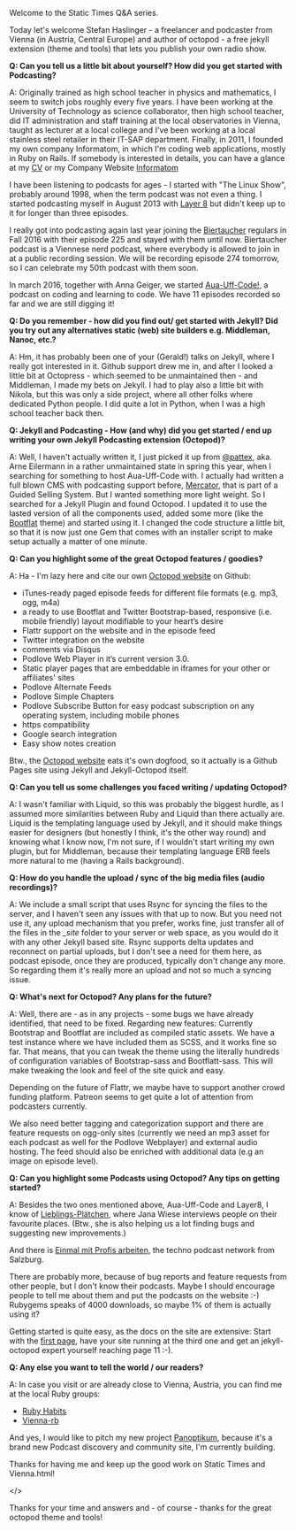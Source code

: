 Welcome to the Static Times Q&A series. 

Today let's welcome Stefan Haslinger - a freelancer and podcaster
from Vienna (in Austria, Central Europe) and author of octopod - a free jekyll extension (theme and tools) 
that lets you publish your own radio show.


**Q: Can you tell us a little bit about yourself? How did you get started with Podcasting?**

A: Originally trained as high school teacher in physics and mathematics,
I seem to switch jobs roughly every five years. I have been working at
the University of Technology as science collaborator, then high school
teacher, did IT administration and staff training at the local
observatories in Vienna, taught as lecturer at a local college and I've
been working at a local stainless steel retailer in their IT-SAP
department. Finally, in 2011, I founded my own company Informatom, in
which I'm coding web applications, mostly in Ruby on Rails.
If somebody is interested in details, you can have a glance at my
[CV](https://www.informatom.com/cv/) or my Company Website
[Informatom](https://informatom.com)

I have been listening to podcasts for ages - I started with "The Linux
Show", probably around 1998, when the term podcast was not even a thing.
I started podcasting myself in August 2013 with [Layer
8](https://layer8.informatom.com/) but didn't keep up to it for longer
than three episodes.

I really got into podcasting again last year joining the
[Biertaucher](http://biertaucher.at) regulars in Fall 2016 with their
episode 225 and stayed with them until now. Biertaucher podcast is a
Viennese nerd podcast, where everybody is allowed to join in at a public
recording session. We will be recording episode 274 tomorrow, so I can
celebrate my 50th podcast with them soon.

In march 2016, together with Anna Geiger, we started
[Aua-Uff-Code!](https://aua-uff-co.de/), a podcast on coding and
learning to code. We have 11 episodes recorded so far and we are still
digging it!

**Q: Do you remember - how did you find out/ get started with Jekyll?
Did you try out any alternatives static (web) site builders e.g.
Middleman, Nanoc, etc.?**

A: Hm, it has probably been one of your (Gerald!) talks on Jekyll, where I
really got interested in it. Github support drew me in, and after I
looked a little bit at Octopress - which seemed to be unmaintained then - and Middleman, 
I made my bets on Jekyll.
I had to play also a little bit with Nikola, but this was only a side
project, where all other folks where dedicated Python people. I did
quite a lot in Python, when I was a high school teacher back then.

**Q: Jekyll and Podcasting - How (and why) did you get started / end up writing your own Jekyll
Podcasting extension (Octopod)?**

A: Well, I haven't actually written it, I just picked it up from
[@pattex](http://twitter.com/pattex), aka. Arne Eilermann in a rather
unmaintained state in spring this year, when I searching for something
to host Aua-Uff-Code with.
I actually had written a full blown CMS with podcasting support before,
[Mercator](https://github.com/informatom/mercator), that is part of a
Guided Selling System. But I wanted something more light weight. So I
searched for a Jekyll Plugin and found Octopod.
I updated it to use the lasted version of all the components used, added
some more (like the [Bootflat](http://bootflat.github.io/) theme) and
started using it. I changed the code structure a little bit, so that it
is now just one Gem that comes with an installer script to make setup
actually a matter of one minute.


**Q: Can you highlight some of the great Octopod features / goodies?**

A: Ha - I'm lazy here and cite our own [Octopod website](https://jekyll-octopod.github.io) on Github:

* iTunes-ready paged episode feeds for different file formats (e.g. mp3, ogg, m4a)
* a ready to use Bootflat and Twitter Bootstrap-based, responsive (i.e. mobile friendly) layout modifiable to your heart’s desire
* Flattr support on the website and in the episode feed
* Twitter integration on the website
* comments via Disqus
* Podlove Web Player in it’s current version 3.0.
* Static player pages that are embeddable in iframes for your other or affiliates' sites
* Podlove Alternate Feeds
* Podlove Simple Chapters
* Podlove Subscribe Button for easy podcast subscription on any operating system, including mobile phones
* https compatibility
* Google search integration
* Easy show notes creation

Btw., the [Octopod website](https://jekyll-octopod.github.io)
eats it's own dogfood, so it actually is a Github Pages site using
Jekyll and Jekyll-Octopod itself.

**Q: Can you tell us some challenges you faced writing / updating Octopod?**

A: I wasn't familiar with Liquid, so this was probably the biggest hurdle,
as I assumed more similarities between Ruby and Liquid than there
actually are.
Liquid is the templating language used by Jekyll, and it should make
things easier for designers (but honestly I think, it's the other way
round) and knowing what I know now, I'm not sure, if I wouldn't start
writing my own plugin, but for Middleman, because their templating
language ERB feels more natural to me (having a Rails background).

**Q: How do you handle the upload / sync of the big media files (audio recordings)?**

A: We include a small script that uses Rsync for syncing the files to the
server, and I haven't seen any issues with that up to now.
But you need not use it, any upload mechanism that you prefer, works
fine, just transfer all of the files in the *_site* folder to your
server or web space, as you would do it with any other Jekyll based site.
Rsync supports delta updates and reconnect on partial uploads, but I
don't see a need for them here, as podcast episode, once they are
produced, typically don't change any more. So regarding them it's really
more an upload and not so much a syncing issue.

**Q: What's next for Octopod? Any plans for the future?**

A: Well, there are - as in any projects - some bugs we have already
identified, that need to be fixed.
Regarding new features: Currently Bootstrap and Bootflat are included as
compiled static assets. We have a test instance where we have included
them as SCSS, and it works fine so far. That means, that
you can tweak the theme using the literally hundreds of configuration
variables of Bootstrap-sass and Bootflatt-sass.
This will make tweaking the look and feel of the site quick and easy.

Depending on the future of Flattr, we maybe have to support another
crowd funding platform. Patreon seems to get quite a lot of attention
from podcasters currently.

We also need better tagging and categorization support and there are
feature requests on ogg-only sites (currently we need an mp3 asset for
each podcast as well for the Podlove Webplayer) and external audio hosting.
The feed should also be enriched with additional data (e.g an image on
episode level).

**Q: Can you highlight some Podcasts using Octopod? Any tips on getting started?**

A: Besides the two ones mentioned above, Aua-Uff-Code and Layer8, I know of
[Lieblings-Plätchen](http://lieblings-plaetzchen.com/), where Jana Wiese
interviews people on their favourite places. (Btw., she is also helping
us a lot finding bugs and suggesting new improvements.)

And there is [Einmal mit Profis arbeiten](https://1mpa.chaostreff.at/),
the techno podcast network from Salzburg.

There are probably more, because of bug reports and feature requests
from other people, but I don't know their podcasts. Maybe I should
encourage people to tell me about them and put the podcasts on the
website :-) Rubygems speaks of 4000 downloads, so maybe 1% of them is
actually using it?

Getting started is quite easy, as the docs on the site are extensive:
Start with the [first
page](https://jekyll-octopod.github.io/prerequisites/), have your site
running at the third one and get an jekyll-octopod expert yourself
reaching page 11  :-).

**Q: Any else you want to tell the world / our readers?**

A: In case you visit or are already close to Vienna, Austria, you can find
me at the local Ruby groups:

* [Ruby Habits](https://www.meetup.com/de-DE/RubyHabits/)
* [Vienna-rb](https://www.meetup.com/de-DE/vienna-rb/)

And yes, I would like to pitch my new project
[Panoptikum](https://www.panoptikum.io/), because it's a brand new
Podcast discovery and community site, I'm currently building.

Thanks for having me and keep up the good work on Static Times and
Vienna.html!

</>

Thanks for your time and answers and - of course - thanks for the great octopod theme and tools!

